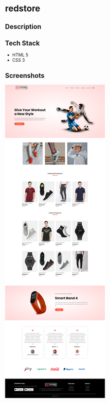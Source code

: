 # redstore

## Description


## Tech Stack
- HTML 5
- CSS 3

## Screenshots
<img src="https://github.com/rjblee/redstore/blob/main/screenshots/screenshot%20-%20index.png?raw=true">

